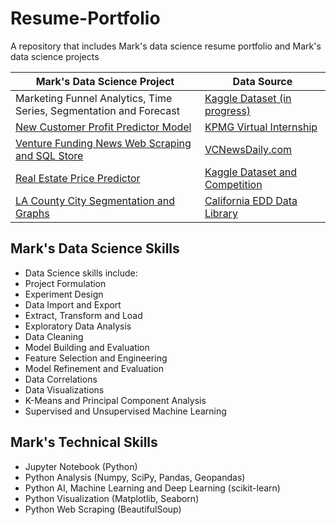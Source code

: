# Resume-Portfolio
A repository that includes Mark's data science resume portfolio and Mark's data science projects

Mark's Data Science Project | Data Source
--------------------------- | -----------
   Marketing Funnel Analytics, Time Series, Segmentation and Forecast | [Kaggle Dataset (in progress)](https://www.kaggle.com/olistbr/marketing-funnel-olist)
   [New Customer Profit Predictor Model](https://github.com/MarkMarquez0224/Resume-Portfolio/tree/master/KPMG%20Internship) | [KPMG Virtual Internship](https://www.insidesherpa.com/virtual-internships/theme/m7W4GMqeT3bh9Nb2c/KPMG-Data-Analytics-Virtual-Internship)
   [Venture Funding News Web Scraping and SQL Store](https://github.com/MarkMarquez0224/Resume-Portfolio/tree/master/Venture%20Funding%20News%20Web%20Scraping) | [VCNewsDaily.com](https://vcnewsdaily.com/)
   [Real Estate Price Predictor](https://github.com/MarkMarquez0224/Resume-Portfolio/tree/master/Kaggle%20Competition%20-%20Real%20Estate%20Price%20Predictor) | [Kaggle Dataset and Competition](https://www.kaggle.com/markmarquez/real-estate-price-predictor)
   [LA County City Segmentation and Graphs](https://github.com/MarkMarquez0224/Resume-Portfolio/tree/master/Coursera%20Capstone) | [California EDD Data Library](https://data.edd.ca.gov/)

## Mark's Data Science Skills
   - Data Science skills include:
   - Project Formulation
   - Experiment Design
   - Data Import and Export
   - Extract, Transform and Load
   - Exploratory Data Analysis
   - Data Cleaning
   - Model Building and Evaluation
   - Feature Selection and Engineering
   - Model Refinement and Evaluation
   - Data Correlations
   - Data Visualizations
   - K-Means and Principal Component Analysis
   - Supervised and Unsupervised Machine Learning

## Mark's Technical Skills
   - Jupyter Notebook (Python)
   - Python Analysis (Numpy, SciPy, Pandas, Geopandas)
   - Python AI, Machine Learning and Deep Learning (scikit-learn)
   - Python Visualization (Matplotlib, Seaborn)
   - Python Web Scraping (BeautifulSoup)
